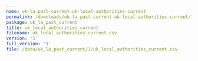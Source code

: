 ```yaml
---
name: uk-la-past-current-uk-local-authorities-current
permalink: /downloads/uk-la-past-current-uk-local-authorities-current/1
package: uk_la_past_current
title: uk_local_authorities_current
filename: uk_local_authorities_current.csv
version: '1'
full_version: '1'
file: /data/uk_la_past_current/1/uk_local_authorities_current.csv
---
```

